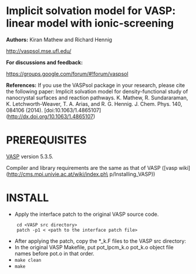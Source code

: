 Implicit solvation model for VASP: linear model with ionic-screening
==========================================

**Authors:** Kiran Mathew and Richard Hennig

http://vaspsol.mse.ufl.edu/

**For discussions and feedback:**

 https://groups.google.com/forum/#!forum/vaspsol

**References:**
If you use the VASPsol package in your research, please cite the following paper:
Implicit solvation model for density-functional study of nanocrystal surfaces and reaction pathways.
K. Mathew, R. Sundararaman, K. Letchworth-Weaver, T. A. Arias, and R. G. Hennig. J. Chem. Phys. 140, 084106 (2014).
[doi:10.1063/1.4865107] (http://dx.doi.org/10.1063/1.4865107)

PREREQUISITES
=============
[VASP](http://www.vasp.at/) version 5.3.5.

Compiler and library requirements are the same as that of VASP ([vasp wiki] (http://cms.mpi.univie.ac.at/wiki/index.ph\
p/Installing_VASP))

INSTALL
========

- Apply the interface patch to the original VASP source code.
```
    cd <VASP src directory>
    patch -p1 < <path to the interface patch file>
```
- After applying the patch, copy the *_k.F files to the VASP src directory:
- In the original VASP Makefile, put pot_lpcm_k.o pot_k.o object file names before pot.o in that order.
- ``` make clean ```
- ``` make ```
